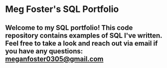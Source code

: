 # Meg Foster's SQL Portfolio

## Welcome to my SQL portfolio! This code repository contains examples of SQL I've written. Feel free to take a look and reach out via email if you have any questions: meganfoster0305@gmail.com
